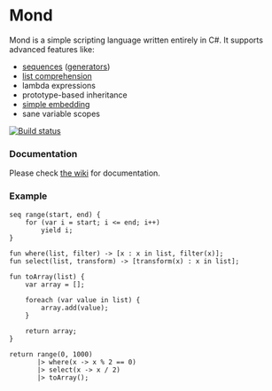  Mond
==========

Mond is a simple scripting language written entirely in C#. It supports advanced features like:
* [sequences](https://github.com/Rohansi/Mond/wiki/Sequences) ([generators](http://en.wikipedia.org/wiki/Generator_(computer_programming)))
* [list comprehension](https://github.com/Rohansi/Mond/wiki/List-Comprehension)
* lambda expressions
* prototype-based inheritance
* [simple embedding](https://github.com/Rohansi/Mond/wiki/Basic-Usage)
* sane variable scopes

[![Build status](https://ci.appveyor.com/api/projects/status/di5tqqt73bu6aire)](https://ci.appveyor.com/project/Rohansi/mond)

### Documentation
Please check [the wiki](https://github.com/Rohansi/Mond/wiki) for documentation.

### Example
```
seq range(start, end) {
    for (var i = start; i <= end; i++)
        yield i;
}

fun where(list, filter) -> [x : x in list, filter(x)];
fun select(list, transform) -> [transform(x) : x in list];

fun toArray(list) {
    var array = [];

    foreach (var value in list) {
        array.add(value);
    }

    return array;
}

return range(0, 1000)
       |> where(x -> x % 2 == 0)
       |> select(x -> x / 2)
       |> toArray();
```
